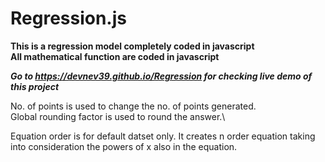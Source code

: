 # Regression.js
**This is a regression model completely coded in javascript**\
**All mathematical function are coded in javascript**

***Go to https://devnev39.github.io/Regression for checking live demo of this project***

No. of points is used to change the no. of points generated.\
Global rounding factor is used to round the answer.\

Equation order is for default datset only. It creates n order equation taking into consideration the powers of x also in the equation.